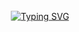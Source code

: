 <div style="position: absolute; top: 50%; left: 50%; transform: translate(-50%, -50%);">
  <a href="https://git.io/typing-svg">
    <img src="https://readme-typing-svg.herokuapp.com?font=VT323&size=35&pause=1000&color=7D3BC3&center=true&vCenter=true&width=600&lines=🧑‍💻AWASHI%20SYSTEMS%20ONLINE;STATUS%3A%20NOMINAL;AWAITING%20COMMAND..." alt="Typing SVG" />
  </a>
</div>
